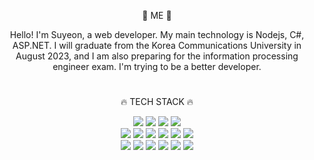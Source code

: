 <div align="center">
  <p>
    🌹 ME 🌹
  </p>
  
Hello! I'm Suyeon, a web developer.
My main technology is Nodejs, C#, ASP.NET.
I will graduate from the Korea Communications University in August 2023, and I am also preparing for the information processing engineer exam.
I'm trying to be a better developer.
  
  
#
  
  <p>
    🔥 TECH STACK 🔥
  </p>

  <div>
    <img src="https://img.shields.io/badge/HTML5-E34F26?style=flat-square&logo=html5&logoColor=white"/>
    <img src="https://img.shields.io/badge/CSS3-1572B6?style=flat-square&logo=css3&logoColor=white"/>
    <img src="https://img.shields.io/badge/csharp-239120?style=flat-square&logo=csharp&logoColor=white"/>
    <img src="https://img.shields.io/badge/Bootstrapap-7952B3?style=flat-square&logo=bootstrap&logoColor=white"/>
  </div>

  <div>
    <img src="https://img.shields.io/badge/Node.js-339933?style=flat-square&logo=Node.js&logoColor=white"/>
    <img src="https://img.shields.io/badge/JavaScript-F7DF1E?style=flat-square&logo=javascript&logoColor=black"/>
    <img src="https://img.shields.io/badge/jQuery-0769AD?style=flat-square&logo=jQuery&logoColor=white"/>
    <img src="https://img.shields.io/badge/JSON-000000?style=flat-square&logo=json&logoColor=white"/>
    <img src="https://img.shields.io/badge/MariaDB-003545?style=flat-square&logo=mariaDB&logoColor=white"/>
    <img src="https://img.shields.io/badge/MySQL-4479A1?style=flat-square&logo=MySQL&logoColor=white"/>
  </div>

  <div>
    <img src="https://img.shields.io/badge/Visual Studio-5C2D91?style=flat-square&logo=Visual Studio&logoColor=white"/>
    <img src="https://img.shields.io/badge/Visual Studio Code-007ACC?style=flat-square&logo=Visual Studio Code&logoColor=white"/>
    <img src="https://img.shields.io/badge/Atom-66595C?style=flat-square&logo=Atom&logoColor=white"/>
    <img src="https://img.shields.io/badge/notion-90E59A?style=flat-square&logo=notion&logoColor=white"/>
    <img src="https://img.shields.io/badge/Git-F05032?style=flat-square&logo=git&logoColor=white"/>
    <img src="https://img.shields.io/badge/GitHub-181717?style=flat-square&logo=GitHub&logoColor=white"/>
  </div>
  


#
  

 
  
</div> 
